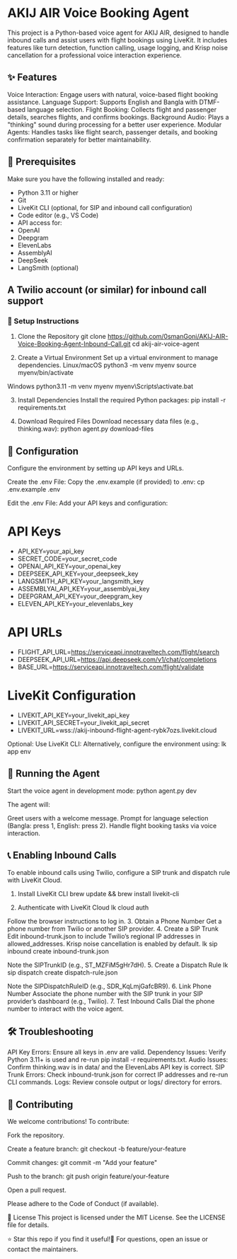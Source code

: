 # AKIJ AIR Voice Booking Agent
This project is a Python-based voice agent for AKIJ AIR, designed to handle inbound calls and assist users with flight bookings using LiveKit. It includes features like turn detection, function calling, usage logging, and Krisp noise cancellation for a professional voice interaction experience.

## ✨ Features

Voice Interaction: Engage users with natural, voice-based flight booking assistance.
Language Support: Supports English and Bangla with DTMF-based language selection.
Flight Booking: Collects flight and passenger details, searches flights, and confirms bookings.
Background Audio: Plays a "thinking" sound during processing for a better user experience.
Modular Agents: Handles tasks like flight search, passenger details, and booking confirmation separately for better maintainability.


## 🔧 Prerequisites
Make sure you have the following installed and ready:

- Python 3.11 or higher
- Git
- LiveKit CLI (optional, for SIP and inbound call configuration)
- Code editor (e.g., VS Code)
- API access for:
- OpenAI
- Deepgram
- ElevenLabs
- AssemblyAI
- DeepSeek
- LangSmith (optional)


## A Twilio account (or similar) for inbound call support


### 🚀 Setup Instructions
1. Clone the Repository
git clone https://github.com/0smanGoni/AKIJ-AIR-Voice-Booking-Agent-Inbound-Call.git
cd akij-air-voice-agent

2. Create a Virtual Environment
Set up a virtual environment to manage dependencies.
Linux/macOS
python3 -m venv myenv
source myenv/bin/activate

Windows
python3.11 -m venv myenv
myenv\Scripts\activate.bat

3. Install Dependencies
Install the required Python packages:
pip install -r requirements.txt

4. Download Required Files
Download necessary data files (e.g., thinking.wav):
python agent.py download-files


## 🔑 Configuration
Configure the environment by setting up API keys and URLs.

Create the .env File:
Copy the .env.example (if provided) to .env:
cp .env.example .env


Edit the .env File:
Add your API keys and configuration:
# API Keys
- API_KEY=your_api_key
- SECRET_CODE=your_secret_code
- OPENAI_API_KEY=your_openai_key
- DEEPSEEK_API_KEY=your_deepseek_key
- LANGSMITH_API_KEY=your_langsmith_key
- ASSEMBLYAI_API_KEY=your_assemblyai_key
- DEEPGRAM_API_KEY=your_deepgram_key
- ELEVEN_API_KEY=your_elevenlabs_key

# API URLs
- FLIGHT_API_URL=https://serviceapi.innotraveltech.com/flight/search
- DEEPSEEK_API_URL=https://api.deepseek.com/v1/chat/completions
- BASE_URL=https://serviceapi.innotraveltech.com/flight/validate

# LiveKit Configuration
- LIVEKIT_API_KEY=your_livekit_api_key
- LIVEKIT_API_SECRET=your_livekit_api_secret
- LIVEKIT_URL=wss://akij-inbound-flight-agent-rybk7ozs.livekit.cloud


Optional: Use LiveKit CLI:
Alternatively, configure the environment using:
lk app env




## 🏃 Running the Agent
Start the voice agent in development mode:
python agent.py dev

The agent will:

Greet users with a welcome message.
Prompt for language selection (Bangla: press 1, English: press 2).
Handle flight booking tasks via voice interaction.


## 📞 Enabling Inbound Calls
To enable inbound calls using Twilio, configure a SIP trunk and dispatch rule with LiveKit Cloud.
1. Install LiveKit CLI
brew update && brew install livekit-cli

2. Authenticate with LiveKit Cloud
lk cloud auth

Follow the browser instructions to log in.
3. Obtain a Phone Number
Get a phone number from Twilio or another SIP provider.
4. Create a SIP Trunk
Edit inbound-trunk.json to include Twilio’s regional IP addresses in allowed_addresses. Krisp noise cancellation is enabled by default.
lk sip inbound create inbound-trunk.json

Note the SIPTrunkID (e.g., ST_MZFiM5gHr7dH).
5. Create a Dispatch Rule
lk sip dispatch create dispatch-rule.json

Note the SIPDispatchRuleID (e.g., SDR_KqLmjGafcBR9).
6. Link Phone Number
Associate the phone number with the SIP trunk in your SIP provider’s dashboard (e.g., Twilio).
7. Test Inbound Calls
Dial the phone number to interact with the voice agent.


## 🛠️ Troubleshooting

API Key Errors: Ensure all keys in .env are valid.
Dependency Issues: Verify Python 3.11+ is used and re-run pip install -r requirements.txt.
Audio Issues: Confirm thinking.wav is in data/ and the ElevenLabs API key is correct.
SIP Trunk Errors: Check inbound-trunk.json for correct IP addresses and re-run CLI commands.
Logs: Review console output or logs/ directory for errors.


## 🤝 Contributing
We welcome contributions! To contribute:

Fork the repository.

Create a feature branch:
git checkout -b feature/your-feature


Commit changes:
git commit -m "Add your feature"


Push to the branch:
git push origin feature/your-feature


Open a pull request.


Please adhere to the Code of Conduct (if available).

📜 License
This project is licensed under the MIT License. See the LICENSE file for details.

⭐ Star this repo if you find it useful!📩 For questions, open an issue or contact the maintainers.

